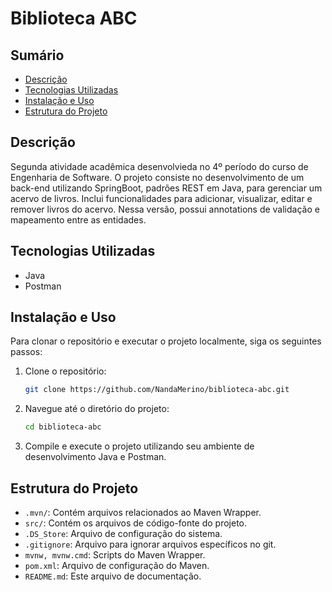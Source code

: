 # Biblioteca ABC

## Sumário

- [Descrição](#descrição)
- [Tecnologias Utilizadas](#tecnologias-utilizadas)
- [Instalação e Uso](#instalação-e-uso)
- [Estrutura do Projeto](#estrutura-do-projeto)


## Descrição

Segunda atividade acadêmica desenvolvieda no 4º período do curso de Engenharia de Software. O projeto consiste no desenvolvimento de um back-end utilizando SpringBoot, padrões REST em Java, para gerenciar um acervo de livros. Inclui funcionalidades para adicionar, visualizar, editar e remover livros do acervo.
Nessa versão, possui annotations de validação e mapeamento entre as entidades.

## Tecnologias Utilizadas

- Java
- Postman

## Instalação e Uso

Para clonar o repositório e executar o projeto localmente, siga os seguintes passos:

1. Clone o repositório:
   ```bash
   git clone https://github.com/NandaMerino/biblioteca-abc.git
   ```
2. Navegue até o diretório do projeto:
   ```bash
   cd biblioteca-abc
   ```
3. Compile e execute o projeto utilizando seu ambiente de desenvolvimento Java e Postman.

## Estrutura do Projeto

- `.mvn/`: Contém arquivos relacionados ao Maven Wrapper.
- `src/`: Contém os arquivos de código-fonte do projeto.
- `.DS_Store`: Arquivo de configuração do sistema.
- `.gitignore`: Arquivo para ignorar arquivos específicos no git.
- `mvnw, mvnw.cmd`: Scripts do Maven Wrapper.
- `pom.xml`: Arquivo de configuração do Maven.
- `README.md`: Este arquivo de documentação.
